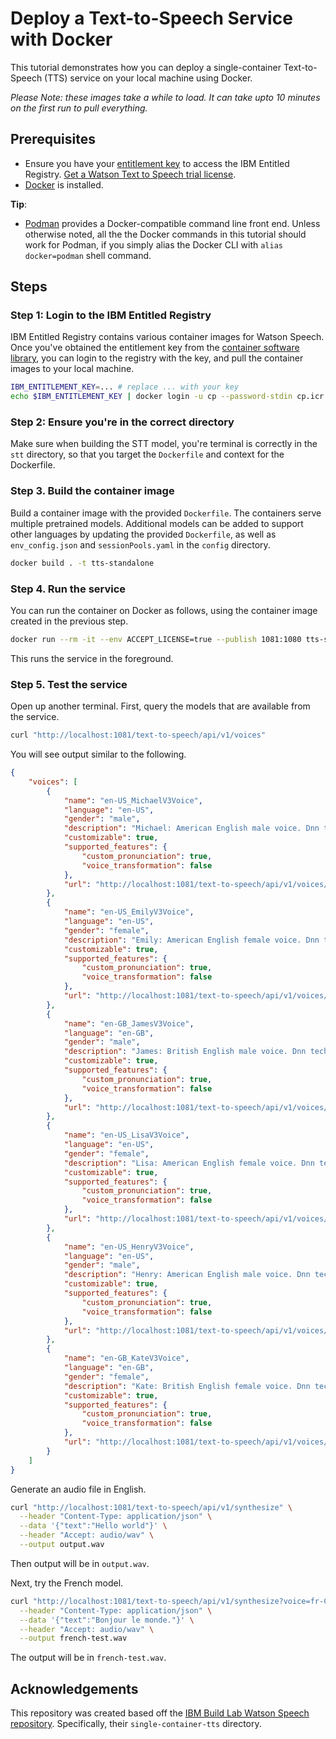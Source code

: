 # Deploy a Text-to-Speech Service with Docker

This tutorial demonstrates how you can deploy a single-container Text-to-Speech (TTS) service on your local machine using Docker.

*Please Note: these images take a while to load. It can take upto 10 minutes on the first run to pull everything.*

## Prerequisites

- Ensure you have your [entitlement key](https://myibm.ibm.com/products-services/containerlibrary) to access the IBM Entitled Registry. [Get a Watson Text to Speech trial license](https://www.ibm.com/account/reg/us-en/subscribe?formid=urx-51758).
- [Docker](https://docs.docker.com/get-docker/) is installed.

**Tip**:

- [Podman](https://podman.io/getting-started/installation) provides a Docker-compatible command line front end. Unless otherwise noted, all the the Docker commands in this tutorial should work for Podman, if you simply alias the Docker CLI with `alias docker=podman` shell command.

## Steps

### Step 1: Login to the IBM Entitled Registry

IBM Entitled Registry contains various container images for Watson Speech. Once you've obtained the entitlement key from the [container software library](https://myibm.ibm.com/products-services/containerlibrary), you can login to the registry with the key, and pull the container images to your local machine.

```sh
IBM_ENTITLEMENT_KEY=... # replace ... with your key
echo $IBM_ENTITLEMENT_KEY | docker login -u cp --password-stdin cp.icr.io
```

### Step 2: Ensure you're in the correct directory

Make sure when building the STT model, you're terminal is correctly in the `stt` directory, so that you target the `Dockerfile` and context for the Dockerfile.

### Step 3. Build the container image

Build a container image with the provided `Dockerfile`. The containers serve multiple pretrained models. Additional models can be added to support other languages by updating the provided `Dockerfile`, as well as `env_config.json` and `sessionPools.yaml` in the `config` directory.

```sh
docker build . -t tts-standalone
```

### Step 4. Run the service

You can run the container on Docker as follows, using the container image created in the previous step.

```sh
docker run --rm -it --env ACCEPT_LICENSE=true --publish 1081:1080 tts-standalone
```

This runs the service in the foreground.

### Step 5. Test the service

Open up another terminal. First, query the models that are available from the service.

```sh
curl "http://localhost:1081/text-to-speech/api/v1/voices"
```

You will see output similar to the following.

```json
{
    "voices": [
        {
            "name": "en-US_MichaelV3Voice",
            "language": "en-US",
            "gender": "male",
            "description": "Michael: American English male voice. Dnn technology.",
            "customizable": true,
            "supported_features": {
                "custom_pronunciation": true,
                "voice_transformation": false
            },
            "url": "http://localhost:1081/text-to-speech/api/v1/voices/en-US_MichaelV3Voice"
        },
        {
            "name": "en-US_EmilyV3Voice",
            "language": "en-US",
            "gender": "female",
            "description": "Emily: American English female voice. Dnn technology.",
            "customizable": true,
            "supported_features": {
                "custom_pronunciation": true,
                "voice_transformation": false
            },
            "url": "http://localhost:1081/text-to-speech/api/v1/voices/en-US_EmilyV3Voice"
        },
        {
            "name": "en-GB_JamesV3Voice",
            "language": "en-GB",
            "gender": "male",
            "description": "James: British English male voice. Dnn technology.",
            "customizable": true,
            "supported_features": {
                "custom_pronunciation": true,
                "voice_transformation": false
            },
            "url": "http://localhost:1081/text-to-speech/api/v1/voices/en-GB_JamesV3Voice"
        },
        {
            "name": "en-US_LisaV3Voice",
            "language": "en-US",
            "gender": "female",
            "description": "Lisa: American English female voice. Dnn technology.",
            "customizable": true,
            "supported_features": {
                "custom_pronunciation": true,
                "voice_transformation": false
            },
            "url": "http://localhost:1081/text-to-speech/api/v1/voices/en-US_LisaV3Voice"
        },
        {
            "name": "en-US_HenryV3Voice",
            "language": "en-US",
            "gender": "male",
            "description": "Henry: American English male voice. Dnn technology.",
            "customizable": true,
            "supported_features": {
                "custom_pronunciation": true,
                "voice_transformation": false
            },
            "url": "http://localhost:1081/text-to-speech/api/v1/voices/en-US_HenryV3Voice"
        },
        {
            "name": "en-GB_KateV3Voice",
            "language": "en-GB",
            "gender": "female",
            "description": "Kate: British English female voice. Dnn technology.",
            "customizable": true,
            "supported_features": {
                "custom_pronunciation": true,
                "voice_transformation": false
            },
            "url": "http://localhost:1081/text-to-speech/api/v1/voices/en-GB_KateV3Voice"
        }
    ]
}
```

Generate an audio file in English.

```sh
curl "http://localhost:1081/text-to-speech/api/v1/synthesize" \
  --header "Content-Type: application/json" \
  --data '{"text":"Hello world"}' \
  --header "Accept: audio/wav" \
  --output output.wav
```

Then output will be in `output.wav`.

Next, try the French model.

```sh
curl "http://localhost:1081/text-to-speech/api/v1/synthesize?voice=fr-CA_LouiseV3Voice" \
  --header "Content-Type: application/json" \
  --data '{"text":"Bonjour le monde."}' \
  --header "Accept: audio/wav" \
  --output french-test.wav
```

The output will be in `french-test.wav`.

## Acknowledgements

This repository was created based off the [IBM Build Lab Watson Speech repository](https://github.com/ibm-build-lab/Watson-Speech). Specifically, their `single-container-tts` directory.